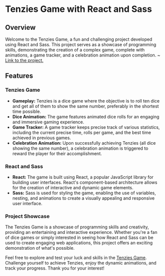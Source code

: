 # Tenzies Game with React and Sass

## Overview
Welcome to the Tenzies Game, a fun and challenging project developed using React and Sass. 
This project serves as a showcase of programming skills, demonstrating the creation of a complex game, complete with animations, a game tracker, and a celebration animation upon completion. ~ [Link to the project.](https://fredtenziesgame.netlify.app/)

## Features
### Tenzies Game
- **Gameplay:** Tenzies is a dice game where the objective is to roll ten dice and get all of them to show the same number, preferably in the shortest time possible.
- **Dice Animation:** The game features animated dice rolls for an engaging and immersive gaming experience.
- **Game Tracker:** A game tracker keeps precise track of various statistics, including the current precise time, rolls per game, and the best time achieved in previous games.
- **Celebration Animation:** Upon successfully achieving Tenzies (all dice showing the same number), a celebration animation is triggered to reward the player for their accomplishment.

### React and Sass
- **React:** The game is built using React, a popular JavaScript library for building user interfaces. React's component-based architecture allows for the creation of interactive and dynamic game elements.
- **Sass:** Sass is used for styling the game, enabling the use of variables, nesting, and animations to create a visually appealing and responsive user interface.

### Project Showcase
The Tenzies Game is a showcase of programming skills and creativity, providing an entertaining and interactive experience. Whether you're a fan of dice games or simply interested in seeing how React and Sass can be used to create engaging web applications, this project offers an exciting demonstration of what's possible.

Feel free to explore and test your luck and skills in the [Tenzies Game](https://fredtenziesgame.netlify.app/). Challenge yourself to achieve Tenzies, enjoy the dynamic animations, and track your progress. Thank you for your interest!
